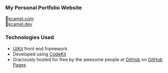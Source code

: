 ### My Personal Portfolio Website
:camel:[kcamel.com](https://kcamel.com)  
:camel:[kcamel.dev](https://kcamel.dev)  


### Technologies Used
- [UIKit](https://getuikit.com/) front end framework
- Developed using [CodeKit](https://codekitapp.com/)
- Graciously hosted for free by the awesome people at [GitHub](https://github.com) on [GitHub Pages](https://pages.github.com/)
